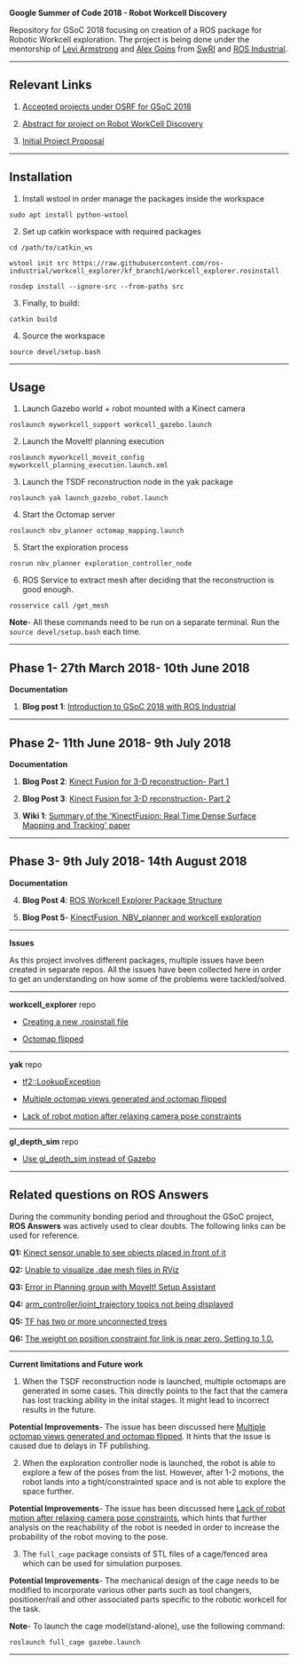 **Google Summer of Code 2018 - Robot Workcell Discovery**

Repository for GSoC 2018 focusing on creation of a ROS package for Robotic Workcell exploration. The project is being done under the mentorship of [Levi Armstrong](https://github.com/Levi-Armstrong) and [Alex Goins](https://github.com/akgoins) from [SwRI](https://www.swri.org/) and [ROS Industrial](https://rosindustrial.org/).

___

## Relevant Links

1. [Accepted projects under OSRF for GSoC 2018](https://summerofcode.withgoogle.com/organizations/5366449791565824/)

2. [Abstract for project on Robot WorkCell Discovery](https://summerofcode.withgoogle.com/projects/#6587806298669056)

3. [Initial Project Proposal](https://storage.googleapis.com/summerofcode-prod.appspot.com/gsoc/core_project/doc/6641891613868032_1522157594_GSoc_2018_Proposal-_Robot_Work_Cell_Discovery.pdf?Expires=1529053304&GoogleAccessId=summerofcode-prod%40appspot.gserviceaccount.com&Signature=U2SgVkEN%2FIxaRq4FF6QqIs2S5WvuqGawtN6QJQAYX0ONSLfyFtBVDj1R9u3BpiRPyNjgW5pac3OijgJ4y4zkZjFE8hR4AxO8aIlM1qsW6toc4RV3KVMBgvZgd0J2abDJq8ps2gWRhPQ7AyCbNRySzotFP4jZ8CilgEkTSg0CWLFICVAzSFgWoM4gmta5CjA90jatqwXRTReP3jhbmDw0eEMXrh1U9y9hEQ4Pno1xDJXLpri7VW33ML%2FsEOux5iPRPp%2ByO0CNZ8gqPB0K%2F3Qhi6%2FAnQ9O%2FArpoPzrJMaQW3yjEu6uYa57vWau7dVRSk6iI3IqjIJOblxTCcIuLLvhdA%3D%3D)

___

## Installation

1. Install wstool in order manage the packages inside the workspace

~~~
sudo apt install python-wstool
~~~

2. Set up catkin workspace with required packages

~~~
cd /path/to/catkin_ws 

wstool init src https://raw.githubusercontent.com/ros-industrial/workcell_explorer/kf_branch1/workcell_explorer.rosinstall

rosdep install --ignore-src --from-paths src
~~~

3. Finally, to build:

~~~
catkin build
~~~

4. Source the workspace 

~~~
source devel/setup.bash
~~~
___

## Usage

1. Launch Gazebo world + robot mounted with a Kinect camera

~~~
roslaunch myworkcell_support workcell_gazebo.launch 
~~~

2. Launch the MoveIt! planning execution

~~~
roslaunch myworkcell_moveit_config myworkcell_planning_execution.launch.xml
~~~

3. Launch the TSDF reconstruction node in the yak package

~~~
roslaunch yak launch_gazebo_robot.launch
~~~

4. Start the Octomap server 

~~~
roslaunch nbv_planner octomap_mapping.launch
~~~

5. Start the exploration process 

~~~
rosrun nbv_planner exploration_controller_node
~~~

6. ROS Service to extract mesh after deciding that the reconstruction is good enough.

~~~
rosservice call /get_mesh
~~~

**Note**- All these commands need to be run on a separate terminal. Run the `source devel/setup.bash` each time. 
___

## Phase 1- 27th March 2018- 10th June 2018

**Documentation**

1. **Blog post 1**: [Introduction to GSoC 2018 with ROS Industrial](https://aadityasaraiya.github.io//blog/2018/07/16/GSoC_2018_with_ROS_Industrial/)

___

## Phase 2- 11th June 2018- 9th July 2018 

**Documentation**

1. **Blog Post 2**: [Kinect Fusion for 3-D reconstruction- Part 1](https://aadityasaraiya.github.io//blog/2018/08/07/Kinect_Fusion_for_3-D_reconstruction_Part_1/)

2. **Blog Post 3**: [Kinect Fusion for 3-D reconstruction- Part 2](https://aadityasaraiya.github.io//blog/2018/08/08/Kinect_Fusion_for_3-D_reconstruction_Part_2/)

3. **Wiki 1**: [Summary of the 'KinectFusion: Real Time Dense Surface Mapping and Tracking' paper](https://github.com/ros-industrial/workcell_explorer/wiki/Summary-of-the-'KinectFusion:-Real-Time-Dense-Surface-Mapping-and-Tracking'-paper)

___

## Phase 3- 9th July 2018- 14th August 2018 

**Documentation**

4. **Blog Post 4**: [ROS Workcell Explorer Package Structure](https://aadityasaraiya.github.io//blog/2018/08/09/ROS_Workcell_Explorer_Package_Structure/)

5. **Blog Post 5**- [KinectFusion, NBV_planner and workcell exploration](https://aadityasaraiya.github.io//blog/2018/08/10/KinectFusion_NBV_planner_and_workcell_exploration/)
___

**Issues**

As this project involves different packages, multiple issues have been created in separate repos. All the issues have been collected here in order to get an understanding on how some of the problems were tackled/solved. 
___

**workcell_explorer** repo

+ [Creating a new .rosinstall file](https://github.com/ros-industrial/workcell_explorer/issues/2)

+ [Octomap flipped](https://github.com/ros-industrial/workcell_explorer/issues/3)
___

**yak** repo

+ [tf2::LookupException](https://github.com/AustinDeric/yak/issues/18)

+ [Multiple octomap views generated and octomap flipped](https://github.com/AustinDeric/yak/issues/20)

+ [Lack of robot motion after relaxing camera pose constraints](https://github.com/AustinDeric/yak/issues/21)
___

**gl_depth_sim** repo

+ [Use gl_depth_sim instead of Gazebo](https://github.com/Jmeyer1292/gl_depth_sim/issues/1)
___

## Related questions on ROS Answers

During the community bonding period and throughout the GSoC project, **ROS Answers** was actively used to clear doubts. The following links can be used for reference. 

**Q1:** [Kinect sensor unable to see objects placed in front of it](https://answers.ros.org/question/290142/kinect-sensor-unable-to-see-objects-placed-in-front-of-it/)

**Q2:** [Unable to visualize .dae mesh files in RViz](https://answers.ros.org/question/290747/unable-to-visualize-dae-mesh-files-in-rviz/)

**Q3:** [Error in Planning group with MoveIt! Setup Assistant](https://answers.ros.org/question/290983/error-in-planning-group-with-moveit-setup-assistant/)

**Q4:** [arm_controller/joint_trajectory topics not being displayed](https://answers.ros.org/question/292214/arm_controllerjoint_trajectory-topics-not-being-displayed/)

**Q5:** [TF has two or more unconnected trees](https://answers.ros.org/question/295359/tf-has-two-or-more-unconnected-trees/)

**Q6:** [The weight on position constraint for link is near zero. Setting to 1.0.](https://answers.ros.org/question/296620/the-weight-on-position-constraint-for-link-is-near-zero-setting-to-10/)
___

**Current limitations and Future work**

1. When the TSDF reconstruction node is launched, multiple octomaps are generated in some cases. This directly points to the fact that the camera has lost tracking ability in the inital stages. It might lead to incorrect results in the future.

**Potential Improvements**- The issue has been discussed here [Multiple octomap views generated and octomap flipped](https://github.com/AustinDeric/yak/issues/20). It hints that the issue is caused due to delays in TF publishing.

2. When the exploration controller node is launched, the robot is able to explore a few of the poses from the list. However, after 1-2 motions, the robot lands into a tight/constrainted space and is not able to explore the space further. 

**Potential Improvements**- The issue has been discussed here [Lack of robot motion after relaxing camera pose constraints](https://github.com/AustinDeric/yak/issues/21), which hints that further analysis on the reachability of the robot is needed in order to increase the probability of the robot moving to the pose. 

3. The `full_cage` package consists of STL files of a cage/fenced area which can be used for simulation purposes. 

**Potential Improvements**- The mechanical design of the cage needs to be modified to incorporate various other parts such as tool changers, positioner/rail and other associated parts specific to the robotic workcell for the task. 

**Note**- To launch the cage model(stand-alone), use the following command:

~~~
roslaunch full_cage gazebo.launch
~~~
___







